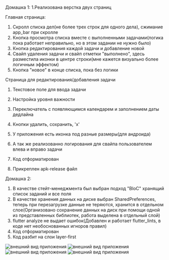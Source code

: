 Домашка 1:
1.Реализована верстка двух страниц


Главная страница:
1. Скролл списка дел(не более трех строк для одного дела), сжимание app_bar при скролле
2. Кнопка просмотра списка вместе с выполненными задачами(логика пока работает неправильно, но в этом задании не нужно было)
3. Кнопка редактирования каждой задачи и добавление новой
4. Свайп удаления задачи и свайп отметки "выполнено", здесь разместила иконки в центре строки(мне кажется визуально более логичным эффектом)
5. Кнопка "новое" в конце списка, пока без логики

Страница для редактирования/добавления задачи
1. Текстовое поле для ввода задачи
2. Настройка уровня важности
3. Переключатель с появляющимся календарем и заполнением даты дедлайна
4. Кнопки удалить, сохранить, 'х'


2. У приложения есть иконка под разные размеры(для андроида)
3. А так же реализованно логирования для свайпа пользователем влева и вправо задачи
4. Код отформатирован
5. Прикреплен apk-release файл


Домашка 2:
1. В качестве стейт-менеджмента был выбран подход "BloC" хранящий список заданий и все поля
2. В качестве хранения данных на диске выбран SharedPreferences, теперь при перезагрузке данные не теряются, хранится в отдельном слое(Организовано сохранение данных на диск при помощи одной из представленных библиотек, работа выделена в отдельный слой)
3. flutter analyze не выдает ошибок(Добавлен и работает flutter_lints, в коде нет необоснованных игноров правил)
4. Код отформатирован
5. Код разбит на слои layer-first


![внешний вид приложения](/screens/Снимок%20экрана%202024-06-23%20в%2001.35.05.png)
![внешний вид приложения](/screens/2.png)
![внешний вид приложения](/screens/3.png)
![внешний вид приложения](/screens/4.png)
